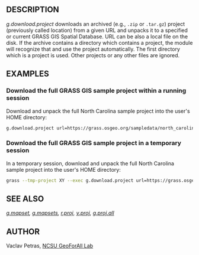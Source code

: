 ## DESCRIPTION

*g.download.project* downloads an archived (e.g., `.zip` or `.tar.gz`)
project (previously called location) from a given URL and unpacks it to
a specified or current GRASS GIS Spatial Database. URL can be also a
local file on the disk. If the archive contains a directory which
contains a project, the module will recognize that and use the project
automatically. The first directory which is a project is used. Other
projects or any other files are ignored.

## EXAMPLES

### Download the full GRASS GIS sample project within a running session

Download and unpack the full North Carolina sample project into the
user's HOME directory:

```sh
g.download.project url=https://grass.osgeo.org/sampledata/north_carolina/nc_spm_full_v2alpha2.tar.gz path=$HOME
```

### Download the full GRASS GIS sample project in a temporary session

In a temporary session, download and unpack the full North Carolina
sample project into the user's HOME directory:

```sh
grass --tmp-project XY --exec g.download.project url=https://grass.osgeo.org/sampledata/north_carolina/nc_spm_full_v2alpha2.tar.gz path=$HOME
```

## SEE ALSO

*[g.mapset](g.mapset.md), [g.mapsets](g.mapsets.md),
[r.proj](r.proj.md), [v.proj](v.proj.md),
[g.proj.all](https://grass.osgeo.org/grass-stable/manuals/addons/g.proj.all.html)*

## AUTHOR

Vaclav Petras, [NCSU GeoForAll
Lab](http://geospatial.ncsu.edu/geoforall/)
